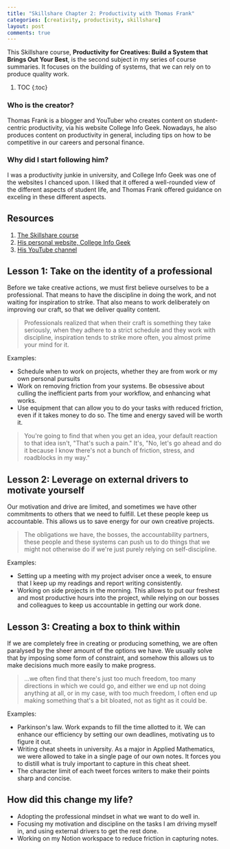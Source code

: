 ```yaml
---
title: "Skillshare Chapter 2: Productivity with Thomas Frank"
categories: [creativity, productivity, skillshare]
layout: post
comments: true
---
```


This Skillshare course, **Productivity for Creatives: Build a System that Brings Out Your Best**, is the second subject in my series of course summaries. It focuses on the building of systems, that we can rely on to produce quality work.

1. TOC
{:toc}

### Who is the creator?

Thomas Frank is a blogger and YouTuber who creates content on student-centric productivity, via his website College Info Geek. Nowadays, he also produces content on productivity in general, including tips on how to be competitive in our careers and personal finance.

### Why did I start following him?

I was a productivity junkie in university, and College Info Geek was one of the websites I chanced upon. I liked that it offered a well-rounded view of the different aspects of student life, and Thomas Frank offered guidance on exceling in these different aspects.

## Resources

1. [The Skillshare course](https://www.skillshare.com/classes/Productivity-for-Creatives-Build-a-System-That-Brings-Out-Your-Best/512772198/transcripts)
2. [His personal website, College Info Geek](https://collegeinfogeek.com/start/)
3. [His YouTube channel](https://www.youtube.com/channel/UCG-KntY7aVnIGXYEBQvmBAQ)

## Lesson 1: Take on the identity of a professional

Before we take creative actions, we must first believe ourselves to be a professional. That means to have the discipline in doing the work, and not waiting for inspiration to strike. That also means to work deliberately on improving our craft, so that we deliver quality content.

> Professionals realized that when their craft is something they take seriously, when they adhere to a strict schedule and they work with discipline, inspiration tends to strike more often, you almost prime your mind for it.

Examples:

- Schedule when to work on projects, whether they are from work or my own personal pursuits
- Work on removing friction from your systems. Be obsessive about culling the inefficient parts from your workflow, and enhancing what works.
- Use equipment that can allow you to do your tasks with reduced friction, even if it takes money to do so. The time and energy saved will be worth it.

> You're going to find that when you get an idea, your default reaction to that idea isn't, "That's such a pain." It's, "No, let's go ahead and do it because I know there's not a bunch of friction, stress, and roadblocks in my way."

## Lesson 2: Leverage on external drivers to motivate yourself

Our motivation and drive are limited, and sometimes we have other commitments to others that we need to fulfill. Let these people keep us accountable. This allows us to save energy for our own creative projects.

> The obligations we have, the bosses, the accountability partners, these people and these systems can push us to do things that we might not otherwise do if we're just purely relying on self-discipline.

Examples:

- Setting up a meeting with my project adviser once a week, to ensure that I keep up my readings and report writing consistently.
- Working on side projects in the morning. This allows to put our freshest and most productive hours into the project, while relying on our bosses and colleagues to keep us accountable in getting our work done.

## Lesson 3: Creating a box to think within

If we are completely free in creating or producing something, we are often paralysed by the sheer amount of the options we have. We usually solve that by imposing some form of constraint, and somehow this allows us to make decisions much more easily to make progress.

> ...we often find that there's just too much freedom, too many directions in which we could go, and either we end up not doing anything at all, or in my case, with too much freedom, I often end up making something that's a bit bloated, not as tight as it could be.

Examples:

- Parkinson's law. Work expands to fill the time allotted to it. We can enhance our efficiency by setting our own deadlines, motivating us to figure it out.
- Writing cheat sheets in university. As a major in Applied Mathematics, we were allowed to take in a single page of our own notes. It forces you to distill what is truly important to capture in this cheat sheet.
- The character limit of each tweet forces writers to make their points sharp and concise.

## How did this change my life?

- Adopting the professional mindset in what we want to do well in.
- Focusing my motivation and discipline on the tasks I am driving myself in, and using external drivers to get the rest done.
- Working on my Notion workspace to reduce friction in capturing notes.
